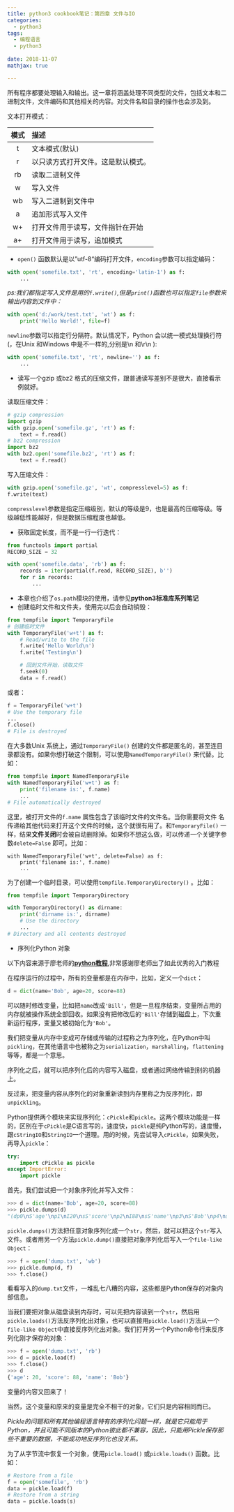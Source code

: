 ```yaml
---
title: python3 cookbook笔记：第四章 文件与IO
categories: 
  - python3
tags:
  - 编程语言
  - python3
  
date: 2018-11-07
mathjax: true

---
```


所有程序都要处理输入和输出。这一章将涵盖处理不同类型的文件，包括文本和二进制文件，文件编码和其他相关的内容。对文件名和目录的操作也会涉及到。

文本打开模式：

|模式|描述|
|:---:|:---|
|t|文本模式(默认)|
|r|以只读方式打开文件。这是默认模式。|
|rb|读取二进制文件|
|w|写入文件|
|wb|写入二进制到文件中|
|a|追加形式写入文件|
|w+|打开文件用于读写，文件指针在开始|
|a+|打开文件用于读写，追加模式|



- `open()` 函数默认是以”utf-8“编码打开文件，`encoding`参数可以指定编码：

```python
with open('somefile.txt', 'rt', encoding='latin-1') as f:
    ...
```
*ps:我们都指定写入文件是用的`f.write()`,但是`print()`函数也可以指定`file`参数来输出内容到文件中：*

```python
with open('d:/work/test.txt', 'wt') as f:
    print('Hello World!', file=f)
```

`newline`参数可以指定行分隔符。默认情况下，Python 会以统一模式处理换行符(，在Unix 和Windows 中是不一样的,分别是\n 和\r\n ):

```python
with open('somefile.txt', 'rt', newline='') as f:
    ...
```

- 读写一个gzip 或bz2 格式的压缩文件，跟普通读写差别不是很大，直接看示例就好。

读取压缩文件：

```python
# gzip compression
import gzip
with gzip.open('somefile.gz', 'rt') as f:
    text = f.read()
# bz2 compression
import bz2
with bz2.open('somefile.bz2', 'rt') as f:
    text = f.read()

```

写入压缩文件：

```python
with gzip.open('somefile.gz', 'wt', compresslevel=5) as f:
f.write(text)
```

`compresslevel`参数是指定压缩级别，默认的等级是9，也是最高的压缩等级。等级越低性能越好，但是数据压缩程度也越低。


- 获取固定长度，而不是一行一行迭代：

```python
from functools import partial
RECORD_SIZE = 32

with open('somefile.data', 'rb') as f:
    records = iter(partial(f.read, RECORD_SIZE), b'')
    for r in records:
        ...
```

- 本章也介绍了`os.path`模块的使用，请参见**python3标准库系列笔记**
- 创建临时文件和文件夹，使用完以后会自动销毁：

```python
from tempfile import TemporaryFile
# 创建临时文件
with TemporaryFile('w+t') as f:
    # Read/write to the file
    f.write('Hello World\n')
    f.write('Testing\n')

    # 回到文件开始，读取文件
    f.seek(0)
    data = f.read()
```
或者：

```python
f = TemporaryFile('w+t')
# Use the temporary file
...
f.close()
# File is destroyed
```

在大多数Unix 系统上，通过`TemporaryFile()` 创建的文件都是匿名的，甚至连目录都没有。如果你想打破这个限制，可以使用`NamedTemporaryFile()` 来代替。比如：

```python
from tempfile import NamedTemporaryFile
with NamedTemporaryFile('w+t') as f:
    print('filename is:', f.name)
    ...
# File automatically destroyed
```

这里，被打开文件的`f.name` 属性包含了该临时文件的文件名。当你需要将文件
名传递给其他代码来打开这个文件的时候，这个就很有用了。和`TemporaryFile()` 一样，结果**文件关闭**时会被自动删除掉。如果你不想这么做，可以传递一个关键字参数`delete=False` 即可。比如：

```
with NamedTemporaryFile('w+t', delete=False) as f:
    print('filename is:', f.name)
    ...
```

为了创建一个临时目录，可以使用`tempfile.TemporaryDirectory()` 。比如：

```python
from tempfile import TemporaryDirectory

with TemporaryDirectory() as dirname:
    print('dirname is:', dirname)
    # Use the directory
    ...
# Directory and all contents destroyed
```

- 序列化Python 对象

以下内容来源于廖老师的[**python教程**](https://www.liaoxuefeng.com/wiki/0014316089557264a6b348958f449949df42a6d3a2e542c000),非常感谢廖老师出了如此优秀的入门教程

在程序运行的过程中，所有的变量都是在内存中，比如，定义一个`dict`：

```python
d = dict(name='Bob', age=20, score=88)
```

可以随时修改变量，比如把`name`改成`'Bill'`，但是一旦程序结束，变量所占用的内存就被操作系统全部回收。如果没有把修改后的`'Bill'`存储到磁盘上，下次重新运行程序，变量又被初始化为`'Bob'`。

我们把变量从内存中变成可存储或传输的过程称之为序列化，在Python中叫`pickling`，在其他语言中也被称之为`serialization`，`marshalling`，`flattening`等等，都是一个意思。

序列化之后，就可以把序列化后的内容写入磁盘，或者通过网络传输到别的机器上。

反过来，把变量内容从序列化的对象重新读到内存里称之为反序列化，即`unpickling`。

Python提供两个模块来实现序列化：`cPickle`和`pickle`。这两个模块功能是一样的，区别在于`cPickle`是C语言写的，速度快，`pickle`是纯Python写的，速度慢，跟`cStringIO`和`StringIO`一个道理。用的时候，先尝试导入`cPickle`，如果失败，再导入`pickle`：

```python
try:
    import cPickle as pickle
except ImportError:
    import pickle
```

首先，我们尝试把一个对象序列化并写入文件：

```python
>>> d = dict(name='Bob', age=20, score=88)
>>> pickle.dumps(d)
"(dp0\nS'age'\np1\nI20\nsS'score'\np2\nI88\nsS'name'\np3\nS'Bob'\np4\ns."
```

`pickle.dumps()`方法把任意对象序列化成一个`str`，然后，就可以把这个`str`写入文件。或者用另一个方法`pickle.dump()`直接把对象序列化后写入一个`file-like Object`：

```python
>>> f = open('dump.txt', 'wb')
>>> pickle.dump(d, f)
>>> f.close()
```

看看写入的`dump.txt`文件，一堆乱七八糟的内容，这些都是Python保存的对象内部信息。

当我们要把对象从磁盘读到内存时，可以先把内容读到一个`str`，然后用`pickle.loads()`方法反序列化出对象，也可以直接用`pickle.load()`方法从一个`file-like Object`中直接反序列化出对象。我们打开另一个Python命令行来反序列化刚才保存的对象：

```python
>>> f = open('dump.txt', 'rb')
>>> d = pickle.load(f)
>>> f.close()
>>> d
{'age': 20, 'score': 88, 'name': 'Bob'}
```

变量的内容又回来了！

当然，这个变量和原来的变量是完全不相干的对象，它们只是内容相同而已。

*Pickle的问题和所有其他编程语言特有的序列化问题一样，就是它只能用于Python，并且可能不同版本的Python彼此都不兼容，因此，只能用Pickle保存那些不重要的数据，不能成功地反序列化也没关系。*



为了从字节流中恢复一个对象，使用`picle.load()` 或`pickle.loads()` 函数。比如：

```python
# Restore from a file
f = open('somefile', 'rb')
data = pickle.load(f)
# Restore from a string
data = pickle.loads(s)
```


